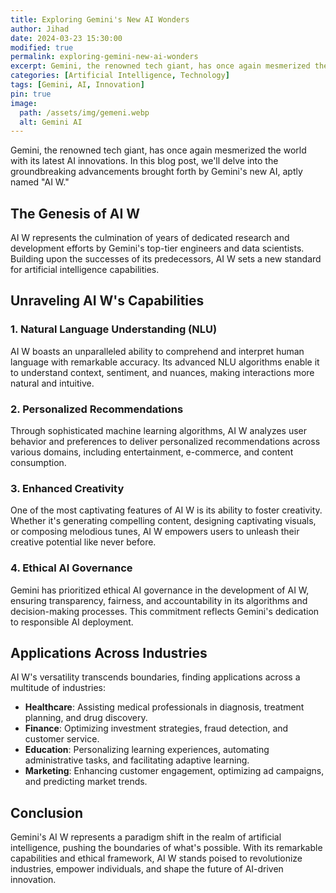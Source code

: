 ```yaml
---
title: Exploring Gemini's New AI Wonders
author: Jihad
date: 2024-03-23 15:30:00 
modified: true
permalink: exploring-gemini-new-ai-wonders
excerpt: Gemini, the renowned tech giant, has once again mesmerized the world with its latest AI innovations. In this blog post, we'll delve into the groundbreaking advancements brought forth by Gemini's new AI.
categories: [Artificial Intelligence, Technology]
tags: [Gemini, AI, Innovation]
pin: true
image:
  path: /assets/img/gemeni.webp
  alt: Gemini AI 
---
```


Gemini, the renowned tech giant, has once again mesmerized the world with its latest AI innovations. In this blog post, we'll delve into the groundbreaking advancements brought forth by Gemini's new AI, aptly named "AI W."

## The Genesis of AI W

AI W represents the culmination of years of dedicated research and development efforts by Gemini's top-tier engineers and data scientists. Building upon the successes of its predecessors, AI W sets a new standard for artificial intelligence capabilities.

## Unraveling AI W's Capabilities

### 1. Natural Language Understanding (NLU)

AI W boasts an unparalleled ability to comprehend and interpret human language with remarkable accuracy. Its advanced NLU algorithms enable it to understand context, sentiment, and nuances, making interactions more natural and intuitive.

### 2. Personalized Recommendations

Through sophisticated machine learning algorithms, AI W analyzes user behavior and preferences to deliver personalized recommendations across various domains, including entertainment, e-commerce, and content consumption.

### 3. Enhanced Creativity

One of the most captivating features of AI W is its ability to foster creativity. Whether it's generating compelling content, designing captivating visuals, or composing melodious tunes, AI W empowers users to unleash their creative potential like never before.

### 4. Ethical AI Governance

Gemini has prioritized ethical AI governance in the development of AI W, ensuring transparency, fairness, and accountability in its algorithms and decision-making processes. This commitment reflects Gemini's dedication to responsible AI deployment.

## Applications Across Industries

AI W's versatility transcends boundaries, finding applications across a multitude of industries:

- **Healthcare**: Assisting medical professionals in diagnosis, treatment planning, and drug discovery.
- **Finance**: Optimizing investment strategies, fraud detection, and customer service.
- **Education**: Personalizing learning experiences, automating administrative tasks, and facilitating adaptive learning.
- **Marketing**: Enhancing customer engagement, optimizing ad campaigns, and predicting market trends.

## Conclusion

Gemini's AI W represents a paradigm shift in the realm of artificial intelligence, pushing the boundaries of what's possible. With its remarkable capabilities and ethical framework, AI W stands poised to revolutionize industries, empower individuals, and shape the future of AI-driven innovation.
